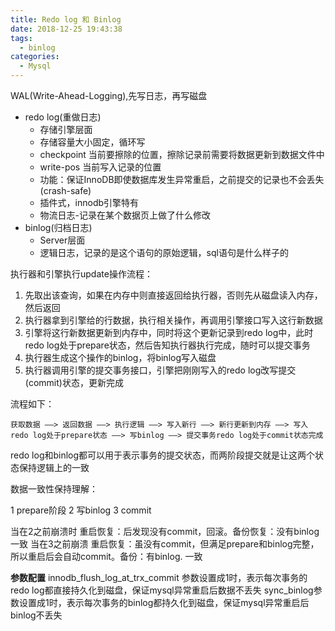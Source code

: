 ```yaml
---
title: Redo log 和 Binlog
date: 2018-12-25 19:43:38
tags:
  - binlog
categories:
  - Mysql
---
```

WAL(Write-Ahead-Logging),先写日志，再写磁盘

- redo log(重做日志)
    - 存储引擎层面
    - 存储容量大小固定，循环写
    - checkpoint 当前要擦除的位置，擦除记录前需要将数据更新到数据文件中
    - write-pos 当前写入记录的位置
    - 功能：保证InnoDB即使数据库发生异常重启，之前提交的记录也不会丢失(crash-safe)
    - 插件式，innodb引擎特有
    - 物流日志-记录在某个数据页上做了什么修改
- binlog(归档日志)
    - Server层面
    - 逻辑日志，记录的是这个语句的原始逻辑，sql语句是什么样子的


执行器和引擎执行update操作流程：

1. 先取出该查询，如果在内存中则直接返回给执行器，否则先从磁盘读入内存，然后返回
2. 执行器拿到引擎给的行数据，执行相关操作，再调用引擎接口写入这行新数据
3. 引擎将这行新数据更新到内存中，同时将这个更新记录到redo log中，此时redo log处于prepare状态，然后告知执行器执行完成，随时可以提交事务
4. 执行器生成这个操作的binlog，将binlog写入磁盘
5. 执行器调用引擎的提交事务接口，引擎把刚刚写入的redo log改写提交(commit)状态，更新完成

流程如下：
```
获取数据 ——> 返回数据 ——> 执行逻辑 ——> 写入新行 ——> 新行更新到内存 ——> 写入redo log处于prepare状态 ——> 写binlog ——> 提交事务redo log处于commit状态完成
```

redo log和binlog都可以用于表示事务的提交状态，而两阶段提交就是让这两个状态保持逻辑上的一致

数据一致性保持理解：

1 prepare阶段 
2 写binlog 
3 commit

当在2之前崩溃时
重启恢复：后发现没有commit，回滚。备份恢复：没有binlog 一致
当在3之前崩溃
重启恢复：虽没有commit，但满足prepare和binlog完整，所以重启后会自动commit。备份：有binlog. 一致

**参数配置**
innodb_flush_log_at_trx_commit 参数设置成1时，表示每次事务的redo log都直接持久化到磁盘，保证mysql异常重启后数据不丢失
sync_binlog参数设置成1时，表示每次事务的binlog都持久化到磁盘，保证mysql异常重启后binlog不丢失

